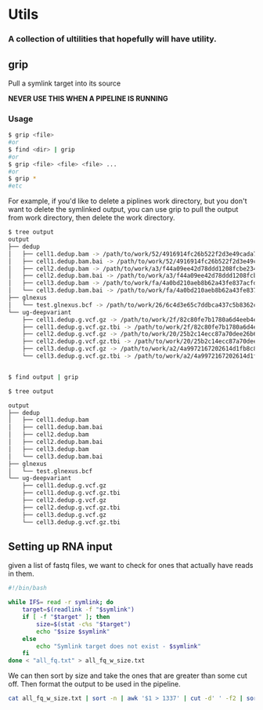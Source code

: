 # Utils

### A collection of ultilities that hopefully will have utility.

## grip

Pull a symlink target into its source

**NEVER USE THIS WHEN A PIPELINE IS RUNNING**

### Usage

```bash
$ grip <file>
#or
$ find <dir> | grip
#or
$ grip <file> <file> <file> ...
#or
$ grip *
#etc
```

For example, if you'd like to delete a piplines work directory, but you don't want to delete the symlinked output, you can use grip to pull the output from work directory, then delete the work directory.

```bash
$ tree output
output
├── dedup
│   ├── cell1.dedup.bam -> /path/to/work/52/4916914fc26b522f2d3e49cada7e07/cell1.dedup.bam
│   ├── cell1.dedup.bam.bai -> /path/to/work/52/4916914fc26b522f2d3e49cada7e07/cell1.dedup.bam.bai
│   ├── cell2.dedup.bam -> /path/to/work/a3/f44a09ee42d78ddd1208fcbe2344b9/cell2.dedup.bam
│   ├── cell2.dedup.bam.bai -> /path/to/work/a3/f44a09ee42d78ddd1208fcbe2344b9/cell2.dedup.bam.bai
│   ├── cell3.dedup.bam -> /path/to/work/fa/4a0bd210aeb8b62a43fe837acfdf26/cell3.dedup.bam
│   └── cell3.dedup.bam.bai -> /path/to/work/fa/4a0bd210aeb8b62a43fe837acfdf26/cell3.dedup.bam.bai
├── glnexus
│   └── test.glnexus.bcf -> /path/to/work/26/6c4d3e65c7ddbca437c5b8362ca510/test.glnexus.bcf
└── ug-deepvariant
    ├── cell1.dedup.g.vcf.gz -> /path/to/work/2f/82c80fe7b1780a6d4eeb4eccca0ae0/cell1.dedup.g.vcf.gz
    ├── cell1.dedup.g.vcf.gz.tbi -> /path/to/work/2f/82c80fe7b1780a6d4eeb4eccca0ae0/cell1.dedup.g.vcf.gz.tbi
    ├── cell2.dedup.g.vcf.gz -> /path/to/work/20/25b2c14ecc87a70dee26b6eac81b24/cell2.dedup.g.vcf.gz
    ├── cell2.dedup.g.vcf.gz.tbi -> /path/to/work/20/25b2c14ecc87a70dee26b6eac81b24/cell2.dedup.g.vcf.gz.tbi
    ├── cell3.dedup.g.vcf.gz -> /path/to/work/a2/4a9972167202614d1fb8c891ad0c1f/cell3.dedup.g.vcf.gz
    └── cell3.dedup.g.vcf.gz.tbi -> /path/to/work/a2/4a9972167202614d1fb8c891ad0c1f/cell3.dedup.g.vcf.gz.tbi


$ find output | grip

$ tree output

output
├── dedup
│   ├── cell1.dedup.bam
│   ├── cell1.dedup.bam.bai
│   ├── cell2.dedup.bam
│   ├── cell2.dedup.bam.bai
│   ├── cell3.dedup.bam
│   └── cell3.dedup.bam.bai
├── glnexus
│   └── test.glnexus.bcf
└── ug-deepvariant
    ├── cell1.dedup.g.vcf.gz
    ├── cell1.dedup.g.vcf.gz.tbi
    ├── cell2.dedup.g.vcf.gz
    ├── cell2.dedup.g.vcf.gz.tbi
    ├── cell3.dedup.g.vcf.gz
    └── cell3.dedup.g.vcf.gz.tbi
```

## Setting up RNA input

given a list of fastq files, we want to check for ones that actually have reads in them.

```bash
#!/bin/bash

while IFS= read -r symlink; do
    target=$(readlink -f "$symlink")
    if [ -f "$target" ]; then
        size=$(stat -c%s "$target")
        echo "$size $symlink"
    else
        echo "Symlink target does not exist - $symlink"
    fi
done < "all_fq.txt" > all_fq_w_size.txt
```

We can then sort by size and take the ones that are greater than some cut off. Then format the output to be used in the pipeline.

```bash
cat all_fq_w_size.txt | sort -n | awk '$1 > 1337' | cut -d' ' -f2 | sort | xargs -n 2 > all_fq_w_reads.txt
```
